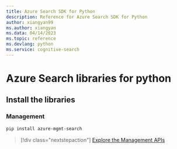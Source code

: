 ```yaml
---
title: Azure Search SDK for Python
description: Reference for Azure Search SDK for Python
author: xiangyan99
ms.author: xiangyan
ms.data: 04/14/2023
ms.topic: reference
ms.devlang: python
ms.service: cognitive-search
---
```

# Azure Search libraries for python

## Install the libraries


### Management

```bash
pip install azure-mgmt-search
```
> [!div class="nextstepaction"]
> [Explore the Management APIs](/python/api/overview/azure/search/management)